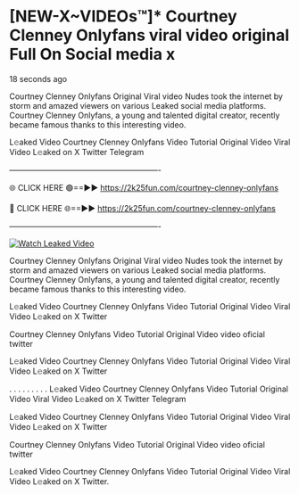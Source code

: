 # [NEW-X~VIDEOs™]* Courtney Clenney Onlyfans viral video original Full On Social media x

18 seconds ago

Courtney Clenney Onlyfans Original Viral video Nudes took the internet by storm and amazed viewers on various Leaked social media platforms. Courtney Clenney Onlyfans, a young and talented digital creator, recently became famous thanks to this interesting video.

L𝚎aked Video Courtney Clenney Onlyfans Video Tutorial Original Video Viral Video L𝚎aked on X Twitter Telegram

———————————————————-

🌐 CLICK HERE 🟢==►► https://2k25fun.com/courtney-clenney-onlyfans

🔴 CLICK HERE 🌐==►► https://2k25fun.com/courtney-clenney-onlyfans

———————————————————-

[![Watch Leaked Video](https://miro.medium.com/v2/resize:fit:828/format:webp/1*cilzJN44JGOrTw9NJCrNHA.gif "Watch Leaked Video")](https://2k25fun.com/courtney-clenney-onlyfans)

Courtney Clenney Onlyfans Original Viral video Nudes took the internet by storm and amazed viewers on various Leaked social media platforms. Courtney Clenney Onlyfans, a young and talented digital creator, recently became famous thanks to this interesting video.

L𝚎aked Video Courtney Clenney Onlyfans Video Tutorial Original Video Viral Video L𝚎aked on X Twitter

Courtney Clenney Onlyfans Video Tutorial Original Video video oficial twitter

L𝚎aked Video Courtney Clenney Onlyfans Video Tutorial Original Video Viral Video L𝚎aked on X Twitter

. . . . . . . . . L𝚎aked Video Courtney Clenney Onlyfans Video Tutorial Original Video Viral Video L𝚎aked on X Twitter Telegram

L𝚎aked Video Courtney Clenney Onlyfans Video Tutorial Original Video Viral Video L𝚎aked on X Twitter

Courtney Clenney Onlyfans Video Tutorial Original Video video oficial twitter

L𝚎aked Video Courtney Clenney Onlyfans Video Tutorial Original Video Viral Video L𝚎aked on X Twitter.
